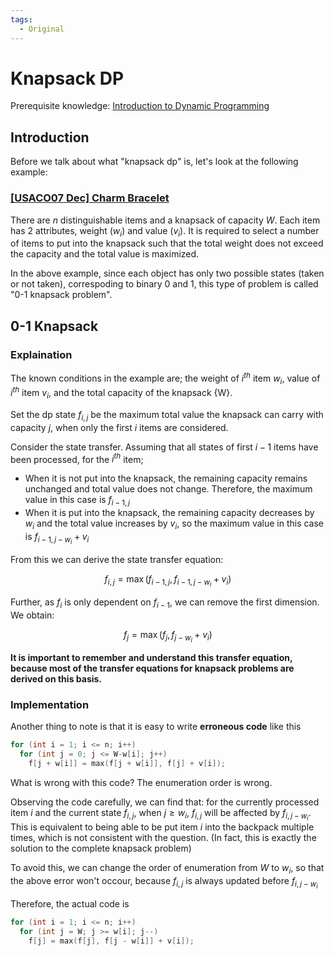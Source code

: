 ```yaml
---
tags:
  - Original
---
```


# Knapsack DP
Prerequisite knowledge: [Introduction to Dynamic Programming](https://cp-algorithms.com/dynamic_programming/intro-to-dp.html)

## Introduction
Before we talk about what "knapsack dp" is, let's look at the following example:

### [[USACO07 Dec] Charm Bracelet](https://www.acmicpc.net/problem/6144) 
There are $n$ distinguishable items and a knapsack of capacity $W$. Each item has 2 attributes, weight ($w_{i}$) and value ($v_{i}$). 
It is required to select a number of items to put into the knapsack such that the total weight does not exceed the capacity and the total value is maximized.

In the above example, since each object has only two possible states (taken or not taken),
correspoding to binary 0 and 1, this type of problem is called "0-1 knapsack problem".

## 0-1 Knapsack

### Explaination

The known conditions in the example are; the weight of $i^{th}$ item $w_{i}$, value of $i^{th}$ item $v_{i}$, and the total capacity of the knapsack {W}.

Set the dp state $f_{i, j}$ be the maximum total value the knapsack can carry with capacity $j$, when only the first $i$ items are considered.

Consider the state transfer. Assuming that all states of first $i-1$ items have been processed, for the $i^{th}$ item;
- When it is not put into the knapsack, the remaining capacity remains unchanged and total value does not change. Therefore, the maximum value in this case is $f_{i-1, j}$
- When it is put into the knapsack, the remaining capacity decreases by $w_{i}$ and the total value increases by $v_{i}$,
so the maximum value in this case is $f_{i-1, j-w_i} + v_i$

From this we can derive the state transfer equation:

$$f_{i, j} = \max(f_{i-1, j}, f_{i-1, j-w_i} + v_i)$$

Further, as $f_{i}$ is only dependent on $f_{i-1}$, we can remove the first dimension. We obtain:

$$f_{j} = \max(f_{j}, f_{j-w_i} + v_i)$$

**It is important to remember and understand this transfer equation, because most of the transfer equations for knapsack problems are derived on this basis.**

### Implementation

Another thing to note is that it is easy to write **erroneous code** like this

```.c++
for (int i = 1; i <= n; i++)
  for (int j = 0; j <= W-w[i]; j++)
    f[j + w[i]] = max(f[j + w[i]], f[j] + v[i]);
```

What is wrong with this code? The enumeration order is wrong.

Observing the code carefully, we can find that: for the currently processed item $i$ and the current state $f_{i,j}$, 
when $j\geqslant w_{i}$, $f_{i,j}$ will be affected by $f_{i,j-w_{i}}$. 
This is equivalent to being able to be put item $i$ into the backpack multiple times, which is not consistent with the question.
(In fact, this is exactly the solution to the complete knapsack problem)

To avoid this, we can change the order of enumeration from $W$ to $w_{i}$, so that the above error won't occour, because $f_{i, j}$ is always updated before $f_{i, j-w_i}$

Therefore, the actual code is

```.c++
for (int i = 1; i <= n; i++)
  for (int j = W; j >= w[i]; j--)
    f[j] = max(f[j], f[j - w[i]] + v[i]);
```

